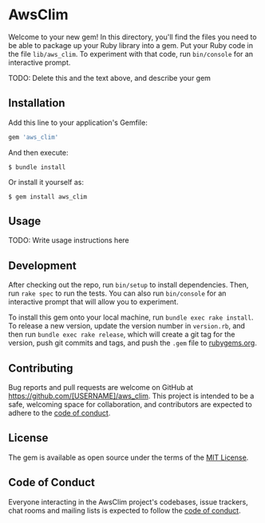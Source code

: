 # AwsClim

Welcome to your new gem! In this directory, you'll find the files you need to be able to package up your Ruby library into a gem. Put your Ruby code in the file `lib/aws_clim`. To experiment with that code, run `bin/console` for an interactive prompt.

TODO: Delete this and the text above, and describe your gem

## Installation

Add this line to your application's Gemfile:

```ruby
gem 'aws_clim'
```

And then execute:

    $ bundle install

Or install it yourself as:

    $ gem install aws_clim

## Usage

TODO: Write usage instructions here

## Development

After checking out the repo, run `bin/setup` to install dependencies. Then, run `rake spec` to run the tests. You can also run `bin/console` for an interactive prompt that will allow you to experiment.

To install this gem onto your local machine, run `bundle exec rake install`. To release a new version, update the version number in `version.rb`, and then run `bundle exec rake release`, which will create a git tag for the version, push git commits and tags, and push the `.gem` file to [rubygems.org](https://rubygems.org).

## Contributing

Bug reports and pull requests are welcome on GitHub at https://github.com/[USERNAME]/aws_clim. This project is intended to be a safe, welcoming space for collaboration, and contributors are expected to adhere to the [code of conduct](https://github.com/[USERNAME]/aws_clim/blob/master/CODE_OF_CONDUCT.md).


## License

The gem is available as open source under the terms of the [MIT License](https://opensource.org/licenses/MIT).

## Code of Conduct

Everyone interacting in the AwsClim project's codebases, issue trackers, chat rooms and mailing lists is expected to follow the [code of conduct](https://github.com/[USERNAME]/aws_clim/blob/master/CODE_OF_CONDUCT.md).
